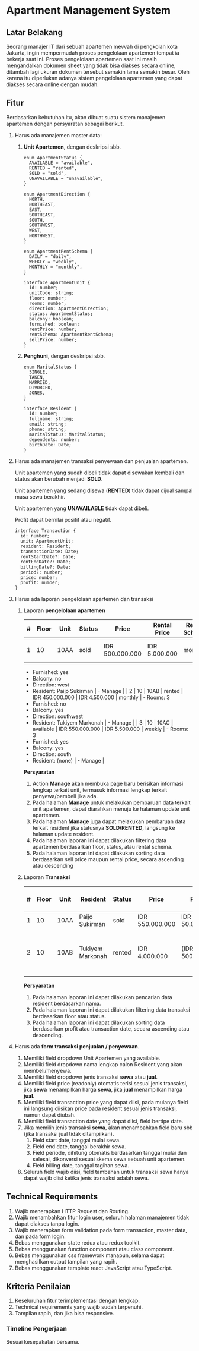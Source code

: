 # Apartment Management System

## Latar Belakang

Seorang manajer IT dari sebuah apartemen mevvah di pengkolan kota Jakarta, ingin mempermudah proses pengelolaan apartemen tempat ia bekerja saat ini. Proses pengelolaan apartemen saat ini masih mengandalkan dokumen sheet yang tidak bisa diakses secara online, ditambah lagi ukuran dokumen tersebut semakin lama semakin besar. Oleh karena itu diperlukan adanya sistem pengelolaan apartemen yang dapat diakses secara online dengan mudah.

## Fitur

Berdasarkan kebutuhan itu, akan dibuat suatu sistem manajemen apartemen dengan persyaratan sebagai berikut.

1. Harus ada manajemen master data:

   1. **Unit Apartemen**, dengan deskripsi sbb.

      ```tsx
      enum ApartmentStatus {
        AVAILABLE = "available",
        RENTED = "rented",
        SOLD = "sold",
        UNAVAILABLE = "unavailable",
      }

      enum ApartmentDirection {
        NORTH,
        NORTHEAST,
        EAST,
        SOUTHEAST,
        SOUTH,
        SOUTHWEST,
        WEST,
        NORTHWEST,
      }

      enum ApartmentRentSchema {
        DAILY = "daily",
        WEEKLY = "weekly",
        MONTHLY = "monthly",
      }

      interface ApartmentUnit {
        id: number;
        unitCode: string;
        floor: number;
        rooms: number;
        direction: ApartmentDirection;
        status: ApartmentStatus;
        balcony: boolean;
        furnished: boolean;
        rentPrice: number;
        rentSchema: ApartmentRentSchema;
        sellPrice: number;
      }
      ```

   2. **Penghuni**, dengan deskripsi sbb.

      ```tsx
      enum MaritalStatus {
        SINGLE,
        TAKEN,
        MARRIED,
        DIVORCED,
        JONES,
      }

      interface Resident {
        id: number;
        fullname: string;
        email: string;
        phone: string;
        maritalStatus: MaritalStatus;
        dependents: number;
        birthDate: Date;
      }
      ```

2. Harus ada manajemen transaksi penyewaan dan penjualan apartemen.

   Unit apartemen yang sudah dibeli tidak dapat disewakan kembali dan status akan berubah menjadi **SOLD**.

   Unit apartemen yang sedang disewa (**RENTED**) tidak dapat dijual sampai masa sewa berakhir.

   Unit apartemen yang **UNAVAILABLE** tidak dapat dibeli.

   Profit dapat bernilai positif atau negatif.

   ```tsx
   interface Transaction {
     id: number;
     unit: ApartmentUnit;
     resident: Resident;
     transactionDate: Date;
     rentStartDate?: Date;
     rentEndDate?: Date;
     billingDate?: Date;
     period?: number;
     price: number;
     profit: number;
   }
   ```

3. Harus ada laporan pengelolaan apartemen dan transaksi

   1. Laporan **pengelolaan apartemen**

      | #   | Floor | Unit | Status | Price           | Rental Price  | Rental Schema | Details    | Actions |
      | --- | ----- | ---- | ------ | --------------- | ------------- | ------------- | ---------- | ------- |
      | 1   | 10    | 10AA | sold   | IDR 500.000.000 | IDR 5.000.000 | monthly       | - Rooms: 3 |

      - Furnished: yes
      - Balcony: no
      - Direction: west
      - Resident: Paijo Sukirman | - Manage |
        | 2 | 10 | 10AB | rented | IDR 450.000.000 | IDR 4.500.000 | monthly | - Rooms: 3
      - Furnished: no
      - Balcony: yes
      - Direction: southwest
      - Resident: Tukiyem Markonah | - Manage |
        | 3 | 10 | 10AC | available | IDR 550.000.000 | IDR 5.500.000 | weekly | - Rooms: 3
      - Furnished: yes
      - Balcony: yes
      - Direction: south
      - Resident: (none) | - Manage |

      **Persyaratan**

      1. Action **Manage** akan membuka page baru berisikan informasi lengkap terkait unit, termasuk informasi lengkap terkait penyewa/pembeli jika ada.
      2. Pada halaman **Manage** untuk melakukan pembaruan data terkait unit apartemen, dapat diarahkan menuju ke halaman update unit apartemen.
      3. Pada halaman **Manage** juga dapat melakukan pembaruan data terkait resident jika statusnya **SOLD/RENTED**, langsung ke halaman update resident.
      4. Pada halaman laporan ini dapat dilakukan filtering data apartemen berdasarkan floor, status, atau rental schema.
      5. Pada halaman laporan ini dapat dilakukan sorting data berdasarkan sell price maupun rental price, secara ascending atau descending

   2. Laporan **Transaksi**

      | #   | Floor | Unit | Resident         | Status | Price           | Profit         | Transaction Date | Rental Schema | Start / End Date          | Period   | Billing Date |
      | --- | ----- | ---- | ---------------- | ------ | --------------- | -------------- | ---------------- | ------------- | ------------------------- | -------- | ------------ |
      | 1   | 10    | 10AA | Paijo Sukirman   | sold   | IDR 550.000.000 | IDR 50.000.000 | 19-Sep-2022      | -             | -                         | -        | -            |
      | 2   | 10    | 10AB | Tukiyem Markonah | rented | IDR 4.000.000   | (IDR 500.000)  | 20-Sep-2022      | monthly       | 20-Sep-2022 / 19-Mar-2022 | 6 months | 20-Oct-2022  |

      **Persyaratan**

      1. Pada halaman laporan ini dapat dilakukan pencarian data resident berdasarkan nama.
      2. Pada halaman laporan ini dapat dilakukan filtering data transaksi berdasarkan floor atau status.
      3. Pada halaman laporan ini dapat dilakukan sorting data berdasarkan profit atau transaction date, secara ascending atau descending.

4. Harus ada **form transaksi penjualan / penyewaan**.
   1. Memiliki field dropdown Unit Apartemen yang available.
   2. Memiliki field dropdown nama lengkap calon Resident yang akan membeli/menyewa.
   3. Memiliki field dropdown jenis transaksi **sewa** atau **jual**.
   4. Memiliki field price (readonly) otomatis terisi sesuai jenis transaksi, jika **sewa** menampilkan harga **sewa**, jika **jual** menampilkan harga **jual**.
   5. Memiliki field transaction price yang dapat diisi, pada mulanya field ini langsung diisikan price pada resident sesuai jenis transaksi, namun dapat diubah.
   6. Memiliki field transaction date yang dapat diisi, field bertipe date.
   7. Jika memilih jenis transaksi **sewa**, akan menambahkan field baru sbb (jika transaksi jual tidak ditampilkan).
      1. Field start date, tanggal mulai sewa.
      2. Field end date, tanggal berakhir sewa.
      3. Field periode, dihitung otomatis berdasarkan tanggal mulai dan selesai, dikonversi sesuai skema sewa sebuah unit apartemen.
      4. Field billing date, tanggal tagihan sewa.
   8. Seluruh field wajib diisi, field tambahan untuk transaksi sewa hanya dapat wajib diisi ketika jenis transaksi adalah sewa.

## Technical Requirements

1. Wajib menerapkan HTTP Request dan Routing.
2. Wajib menambahkan fitur login user, seluruh halaman manajemen tidak dapat diakses tanpa login.
3. Wajib menerapkan form validation pada form transaction, master data, dan pada form login.
4. Bebas menggunakan state redux atau redux toolkit.
5. Bebas menggunakan function component atau class component.
6. Bebas menggunakan css framework manapun, selama dapat menghasilkan output tampilan yang rapih.
7. Bebas menggunakan template react JavaScript atau TypeScript.

## Kriteria Penilaian

1. Keseluruhan fitur terimplementasi dengan lengkap.
2. Technical requirements yang wajib sudah terpenuhi.
3. Tampilan rapih, dan jika bisa responsive.

### Timeline Pengerjaan

Sesuai kesepakatan bersama.
